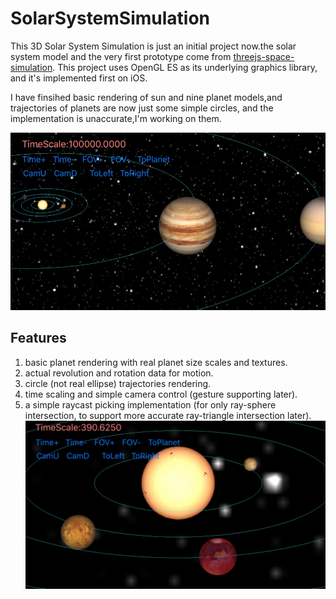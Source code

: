 # SolarSystemSimulation
This 3D Solar System Simulation is just an initial project now.the solar system model and the very first prototype come from [threejs-space-simulation](https://github.com/MattLoftus/threejs-space-simulations). This project uses OpenGL ES as its underlying graphics library, and it's implemented first on iOS.

I have finsihed basic rendering of sun and nine planet models,and trajectories of planets are now just some simple circles, and the implementation is unaccurate,I'm working on them.

![ss_screenshot1](Docs/images/ss_screenshot1.jpg)

## Features

 1. basic planet rendering with real planet size scales and textures.
 2. actual revolution and rotation data for motion.
 3. circle (not real ellipse) trajectories rendering.
 4. time scaling and simple camera control (gesture supporting later).
 5. a simple raycast picking implementation (for only ray-sphere intersection, to support more accurate ray-triangle intersection later).
	![ss_screenshot2](Docs/images/ss_screenshot2.jpg)


